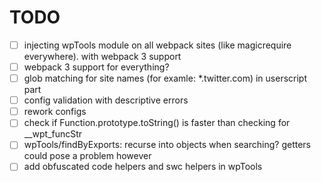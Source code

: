 # TODO

- [ ] injecting wpTools module on all webpack sites (like magicrequire everywhere). with webpack 3 support
- [ ] webpack 3 support for everything?
- [ ] glob matching for site names (for examle: \*.twitter.com) in userscript part
- [ ] config validation with descriptive errors
- [ ] rework configs
- [ ] check if Function.prototype.toString() is faster than checking for \_\_wpt_funcStr
- [ ] wpTools/findByExports: recurse into objects when searching? getters could pose a problem however
- [ ] add obfuscated code helpers and swc helpers in wpTools
